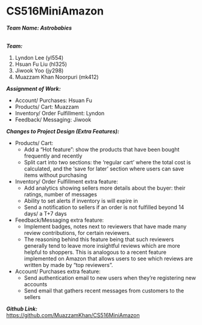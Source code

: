 # CS516MiniAmazon <br />


***Team Name: Astrobabies*** <br /><br />


***Team:*** <br />
1. Lyndon Lee (yl554) <br />
2. Hsuan Fu Liu (hl325) <br />
3. Jiwook Yoo (jy298) <br />
4. Muazzam Khan Noorpuri (mk412) <br />


***Assignment of Work:***<br />
- Account/ Purchases: Hsuan Fu <br />
- Products/ Cart: Muazzam <br />
- Inventory/ Order Fulfillment: Lyndon <br />
- Feedback/ Messaging: Jiwook <br />

***Changes to Project Design (Extra Features):*** <br />
- Products/ Cart:
    - Add a “Hot feature”: show the products that have been bought frequently and recently
    - Split cart into two sections: the ‘regular cart’ where the total cost is calculated, and the ‘save for later’ section where users can save items without purchasing
- Inventory/ Order Fulfillment extra feature:
    - Add analytics showing sellers more details about the buyer: their ratings, number of messages
    - Ability to set alerts if inventory is will expire in  
    - Send a notification to sellers if an order is not fulfilled beyond 14 days/ a T+7 days
- Feedback/Messaging extra feature: 
    - Implement badges, notes next to reviewers that have made many review contributions, for certain reviewers.
    - The reasoning behind this feature being that such reviewers generally tend to leave more insightful reviews which are more helpful to shoppers. This is analogous to a recent feature implemented on Amazon that allows users to see which reviews are written by made by “top reviewers”.
- Account/ Purchases extra feature: 
    - Send authentication email to new users when they’re registering new accounts 
    - Send email that gathers recent messages from customers to the sellers 


***Github Link:*** <br />
https://github.com/MuazzamKhan/CS516MiniAmazon <br />
